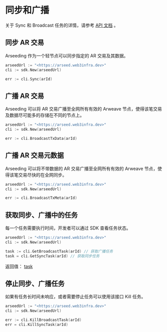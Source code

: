 # 同步和广播
关于 Sync 和 Broadcast 任务的详情，请参考 [API 文档](../../api/0.intro.md) 。

## 同步 AR 交易

Arseeding 作为一个轻节点可以同步指定的 AR 交易及其数据。

```go
arseedUrl := "<https://arseed.web3infra.dev>"
cli := sdk.New(arseedUrl)

err := cli.Sync(arId)
```

## 广播 AR 交易

Arseeding 可以将 AR 交易广播至全网所有有效的 Arweave 节点，使得该笔交易及数据尽可能多的存储在不同的节点上。

```go
arseedUrl := "<https://arseed.web3infra.dev>"
cli := sdk.New(arseedUrl)

err := cli.BroadcastTxData(arId)
```

## 广播 AR 交易元数据

Arseeding 可以将不带数据的 AR 交易广播至全网所有有效的 Arweave 节点，使得该笔交易尽快的在全网同步。

```go
arseedUrl := "<https://arseed.web3infra.dev>"
cli := sdk.New(arseedUrl)

err := cli.BroadcastTxMeta(arId)
```

## 获取同步、广播中的任务

每一个任务需要执行时间，开发者可以通过 SDK 查看任务状态。

```go
arseedUrl := "<https://arseed.web3infra.dev>"
cli := sdk.New(arseedUrl)

task := cli.GetBroadcastTask(arId) // 获取广播任务
task = cli.GetSyncTask(arId) // 获取同步任务
```

返回值： [task](./type.md#task)

## 停止同步、广播任务

如果有任务长时间未响应，或者需要停止任务可以使用该接口 Kill 任务。

```go
arseedUrl := "<https://arseed.web3infra.dev>"
cli := sdk.New(arseedUrl)

err := cli.KillBroadcastTask(arId)
err = cli.KillSyncTask(arId)
```